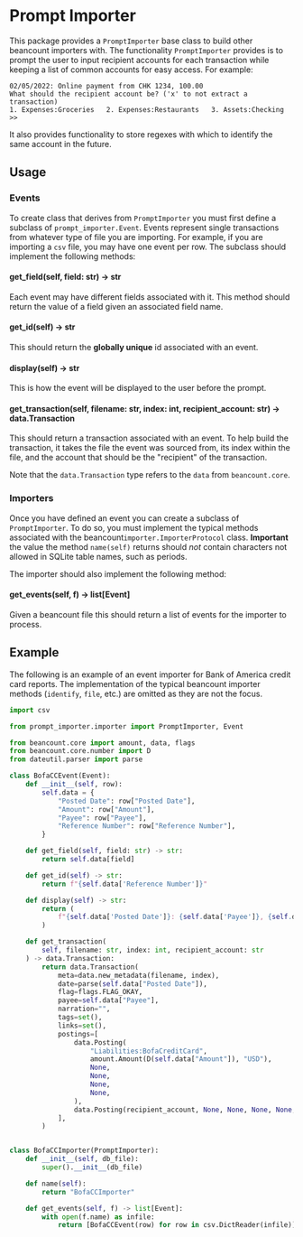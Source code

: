 # Prompt Importer

This package provides a `PromptImporter` base class to build other beancount importers with.
The functionality `PromptImporter` provides is to prompt the user to input recipient accounts
for each transaction while keeping a list of common accounts for easy access.
For example:

```
02/05/2022: Online payment from CHK 1234, 100.00
What should the recipient account be? ('x' to not extract a transaction)
1. Expenses:Groceries   2. Expenses:Restaurants   3. Assets:Checking
>>
```

It also provides functionality to store regexes with which to identify the same account in the future.

## Usage

### Events

To create class that derives from `PromptImporter` you must first define a subclass of `prompt_importer.Event`.
Events represent single transactions from whatever type of file you are importing.
For example, if you are importing a `csv` file, you may have one event per row.
The subclass should implement the following methods:

#### get_field(self, field: str) -> str

Each event may have different fields associated with it.
This method should return the value of a field given an associated field name.

#### get_id(self) -> str

This should return the **globally unique** id associated with an event.

#### display(self) -> str

This is how the event will be displayed to the user before the prompt.

#### get_transaction(self, filename: str, index: int, recipient_account: str) -> data.Transaction

This should return a transaction associated with an event.
To help build the transaction, it takes the file the event was sourced from, its index within the file, and the account that should be the "recipient" of the transaction.

Note that the `data.Transaction` type refers to the `data` from `beancount.core`.

### Importers

Once you have defined an event you can create a subclass of `PromptImporter`.
To do so, you must implement the typical methods associated with the beancount`importer.ImporterProtocol` class.
**Important** the value the method `name(self)` returns should _not_ contain characters not allowed in SQLite table names, such as periods.

The importer should also implement the following method:

#### get_events(self, f) -> list[Event]

Given a beancount file this should return a list of events for the
importer to process.

## Example

The following is an example of an event importer for Bank of America credit card reports. The implementation of the typical beancount importer methods (`identify`, `file`, etc.) are omitted as they are not the focus.

```python
import csv

from prompt_importer.importer import PromptImporter, Event

from beancount.core import amount, data, flags
from beancount.core.number import D
from dateutil.parser import parse

class BofaCCEvent(Event):
    def __init__(self, row):
        self.data = {
            "Posted Date": row["Posted Date"],
            "Amount": row["Amount"],
            "Payee": row["Payee"],
            "Reference Number": row["Reference Number"],
        }

    def get_field(self, field: str) -> str:
        return self.data[field]

    def get_id(self) -> str:
        return f"{self.data['Reference Number']}"

    def display(self) -> str:
        return (
            f"{self.data['Posted Date']}: {self.data['Payee']}, {self.data['Amount']}"
        )

    def get_transaction(
        self, filename: str, index: int, recipient_account: str
    ) -> data.Transaction:
        return data.Transaction(
            meta=data.new_metadata(filename, index),
            date=parse(self.data["Posted Date"]),
            flag=flags.FLAG_OKAY,
            payee=self.data["Payee"],
            narration="",
            tags=set(),
            links=set(),
            postings=[
                data.Posting(
                    "Liabilities:BofaCreditCard",
                    amount.Amount(D(self.data["Amount"]), "USD"),
                    None,
                    None,
                    None,
                    None,
                ),
                data.Posting(recipient_account, None, None, None, None, None),
            ],
        )


class BofaCCImporter(PromptImporter):
    def __init__(self, db_file):
        super().__init__(db_file)

    def name(self):
        return "BofaCCImporter"

    def get_events(self, f) -> list[Event]:
        with open(f.name) as infile:
            return [BofaCCEvent(row) for row in csv.DictReader(infile)]
```
